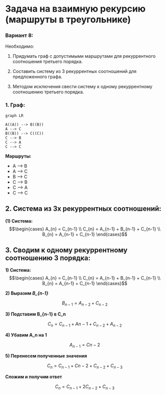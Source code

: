# Задача на взаимную рекурсию (маршруты в треугольнике)

### Вариант 8:

Необходимо:

1. Придумать граф с допустимыми маршрутами для рекуррентного соотношения третьего порядка.

2. Составить систему из 3 рекуррентных соотношений для предложенного графа.

3. Методом исключения свести систему к одному рекуррентному соотношению третьего порядка.

  

### 1. Граф:

```mermaid
graph LR

A((A)) --> B((B))
A --> C
B((B)) --> C((C))
C --> B
C --> A
C --> C
```
  

**Маршруты:**

- A --> B
- A --> C
- B --> C
- C --> B
- C --> A
- C --> C
  

## 2. Система из 3х рекуррентных соотношений:

**(1) Система:**
$$\begin{cases}
A_{n} = C_{n-1} \\
C_{n} = A_{n-1} + B_{n-1} + C_{n-1} \\
B_{n} = A_{n-1} + C_{n-1}
\end{cases}$$

## 3. Сводим к одному рекуррентному соотношению 3 порядка:

  **1) Система:**
$$\begin{cases}
A_{n} = C_{n-1} \\
C_{n} = A_{n-1} + B_{n-1} + C_{n-1} \\
B_{n} = A_{n-1} + C_{n-1}
\end{cases}$$

**2) Выразим *B_{n-1}***

$$B_{n-1} = A_{n-2} + C_{n-2}$$

 **3) Подставим B_{n-1} в C_n**

$$C_n = C_{n-1} + A{n-1} + C_{n-2} + A_{n-2}$$ 

**4) Убавим A_n на 1**

$$A_{n-1} = C{n-2}$$

**5) Перенесем полученные значения**

  $$C_n = C_{n-1} + C{n-2} + C_{n-2} + C_{n-3}$$

  **Сложим и получим ответ**

  $$C_n = C_{n-1} + 2C_{n-2} + C_{n-3}$$
